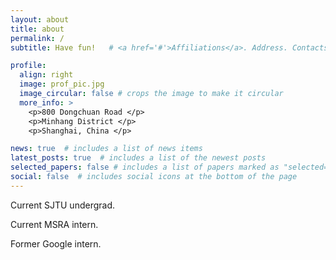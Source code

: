 ```yaml
---
layout: about
title: about
permalink: /
subtitle: Have fun!   # <a href='#'>Affiliations</a>. Address. Contacts. Moto. Etc.

profile:
  align: right
  image: prof_pic.jpg
  image_circular: false # crops the image to make it circular
  more_info: >
    <p>800 Dongchuan Road </p>
    <p>Minhang District </p>
    <p>Shanghai, China </p>

news: true  # includes a list of news items
latest_posts: true  # includes a list of the newest posts
selected_papers: false # includes a list of papers marked as "selected={true}"
social: false  # includes social icons at the bottom of the page
---
```

Current SJTU undergrad. 

Current MSRA intern. 

Former Google intern.

